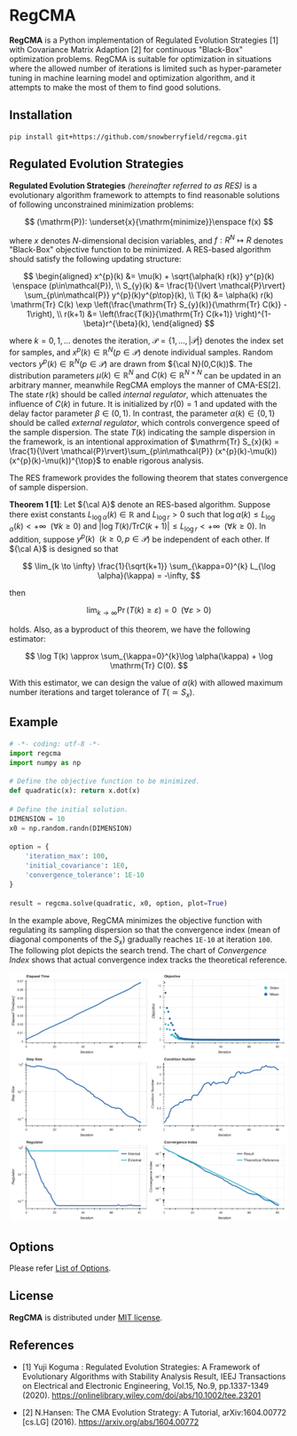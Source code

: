 # RegCMA
**RegCMA** is a Python implementation of Regulated Evolution Strategies [1] with Covariance Matrix Adaption [2] for continuous "Black-Box" optimization problems. RegCMA is suitable for optimization in situations where the allowed number of iterations is limited such as hyper-parameter tuning in machine learning model and optimization algorithm, and it attempts to make the most of them to find good solutions. 

## Installation
```
pip install git+https://github.com/snowberryfield/regcma.git
```

## Regulated Evolution Strategies
**Regulated Evolution Strategies** *(hereinafter referred to as RES)* is a evolutionary algorithm framework to attempts to find reasonable solutions of following unconstrained minimization problems:

$$
(\mathrm{P}): \underset{x}{\mathrm{minimize}}\enspace f(x)
$$

where $x$ denotes $N$-dimensional decision variables, and $f:R^N \mapsto R$ denotes "Black-Box" objective function to be minimized. A RES-based algorithm should satisfy the following updating structure:

$$
\begin{aligned}
x^{p}(k) &= \mu(k) + \sqrt{\alpha(k) r(k)} y^{p}(k) \enspace (p\in\mathcal{P}), \\
S_{y}(k) &= \frac{1}{\lvert \mathcal{P}\rvert} \sum_{p\in\mathcal{P}} y^{p}(k)y^{p\top}(k), \\
T(k) &= \alpha(k) r(k) \mathrm{Tr}  C(k) \exp \left(\frac{\mathrm{Tr} S_{y}(k)}{\mathrm{Tr}  C(k)} - 1\right), \\
r(k+1) &= \left(\frac{T(k)}{\mathrm{Tr} C(k+1)} \right)^{1-\beta}r^{\beta}(k),
\end{aligned}
$$

where $k = 0,1,\dots$ denotes the iteration, $\mathcal{P} = \lbrace 1,\dots,\lvert \mathcal{P}\rvert\rbrace$ denotes the index set for samples, and $x^{p}(k) \in \mathbb{R}^{N}(p\in\mathcal{P})$ denote individual samples. Random vectors $y^{p}(k) \in \mathbb{R}^{N}(p\in\mathcal{P})$ are drawn from ${\cal N}(0,C(k))$. The distribution parameters $\mu(k) \in \mathbb{R}^{N}$ and $C(k) \in \mathbb{R}^{N \times N}$ can be updated in an arbitrary manner, meanwhile RegCMA employs the manner of CMA-ES[2]. The state $r(k)$ should be called *internal regulator*, which attenuates the influence of $C(k)$ in future. It is initialized by $r(0)=1$ and updated with the delay factor parameter $\beta \in (0,1)$. In contrast, the parameter $\alpha(k) \in\{0,1\}$ should be called *external regulator*, which controls convergence speed of the sample dispersion. The state $T(k)$ indicating the sample dispersion in the framework, is an intentional approximation of $\mathrm{Tr} S_{x}(k) =  \frac{1}{\lvert \mathcal{P}\rvert}\sum_{p\in\mathcal{P}} (x^{p}(k)-\mu(k))(x^{p}(k)-\mu(k))^{\top}$ to enable rigorous analysis. 

The RES framework provides the following theorem that states convergence of sample dispersion.

**Theorem 1 [1]**: Let ${\cal A}$ denote an RES-based algorithm. Suppose there exist constants $L_{\log \alpha}(k) \in \mathbb{R}$ and $L_{\log r} > 0$ such that $\log \alpha(k) \le L_{\log \alpha}(k) < +\infty \enspace  (\forall k\ge 0)$ and $\left\lvert \log  T(k) / \mathrm{Tr} C(k+1) \right\rvert \le L_{\log r} < +\infty \enspace (\forall k\ge 0)$. In addition, suppose $y^{p}(k) \enspace (k \ge 0, p\in\mathcal{P})$ be independent of each other. If ${\cal A}$ is designed so that 

$$
\lim_{k \to \infty} \frac{1}{\sqrt{k+1}} \sum_{\kappa=0}^{k} L_{\log \alpha}(\kappa) = -\infty,
$$

then 

$$
\lim_{k \to \infty} \Pr \left(T(k) \ge \varepsilon \right) = 0 \enspace (\forall \varepsilon > 0)
$$

holds. Also, as a byproduct of this theorem, we have the following estimator:

$$
\log T(k) \approx \sum_{\kappa=0}^{k}\log \alpha(\kappa) + \log \mathrm{Tr} C(0).
$$

With this estimator, we can design the value of $\alpha(k)$ with allowed maximum number iterations and target tolerance of $T(\simeq S_{x})$.

## Example

```python
# -*- coding: utf-8 -*-
import regcma
import numpy as np

# Define the objective function to be minimized.
def quadratic(x): return x.dot(x)

# Define the initial solution.
DIMENSION = 10
x0 = np.random.randn(DIMENSION)

option = {
    'iteration_max': 100,
    'initial_covariance': 1E0,
    'convergence_tolerance': 1E-10
}

result = regcma.solve(quadratic, x0, option, plot=True)
```

In the example above, RegCMA minimizes the objective function with regulating its sampling dispersion so that the convergence index (mean of diagonal components of the $S_{x}$) gradually reaches `1E-10` at iteration `100`. The following plot depicts the search trend. The chart of *Convergence Index* shows that actual convergence index tracks the theoretical reference.

![](./asset/sample_plot.png)

## Options
Please refer [List of Options](options.md).

## License
**RegCMA** is distributed under [MIT license](https://opensource.org/licenses/MIT).

## References
- [1] Yuji Koguma : Regulated Evolution Strategies: A Framework of Evolutionary Algorithms with Stability Analysis Result, IEEJ Transactions on Electrical and Electronic Engineering, Vol.15, No.9, pp.1337-1349 (2020).
https://onlinelibrary.wiley.com/doi/abs/10.1002/tee.23201

- [2]  N.Hansen: The CMA Evolution Strategy: A Tutorial, arXiv:1604.00772 [cs.LG] (2016). 
https://arxiv.org/abs/1604.00772

